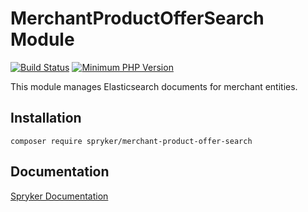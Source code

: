 # MerchantProductOfferSearch Module
[![Build Status](https://travis-ci.org/spryker/merchant-product-offer-search.svg)](https://travis-ci.org/spryker/merchant-product-offer-search)
[![Minimum PHP Version](https://img.shields.io/badge/php-%3E%3D%207.2-8892BF.svg)](https://php.net/)

This module manages Elasticsearch documents for merchant entities.

## Installation

```
composer require spryker/merchant-product-offer-search
```

## Documentation

[Spryker Documentation](https://academy.spryker.com/developing_with_spryker/module_guide/modules.html)
